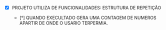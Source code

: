 - [x] PROJETO UTILIZA DE FUNCIONALIDADES: 
    ESTRUTURA DE REPETIÇÃO 
    
   - [°] QUANDO EXECULTADO GERA UMA CONTAGEM DE NUMEROS APARTIR DE ONDE O USARIO TERPERMIA. 
